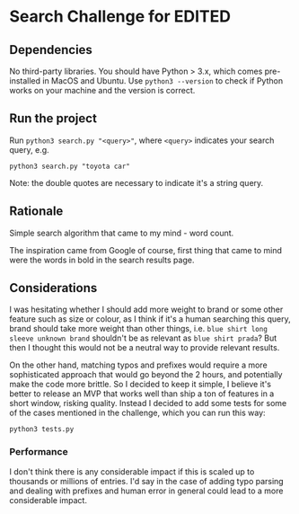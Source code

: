 # Search Challenge for EDITED

## Dependencies
No third-party libraries. You should have Python > 3.x, which comes pre-installed in MacOS and Ubuntu.
Use `python3 --version` to check if Python works on your machine and the version is correct.

## Run the project
Run `python3 search.py "<query>"`,
where `<query>` indicates your search query, e.g.

```
python3 search.py "toyota car" 
```

Note: the double quotes are necessary to indicate it's a string query.

## Rationale
Simple search algorithm that came to my mind - word count.

The inspiration came from Google of course, first thing that came to mind were the words in bold in the search results page.

## Considerations
I was hesitating whether I should add more weight to brand or some other feature such as size or colour, as I think if it's a human searching this query, brand should take more weight than other things, i.e. `blue shirt long sleeve unknown brand` shouldn't be as relevant as `blue shirt prada`? But then I thought this would not be a neutral way to provide relevant results.

On the other hand, matching typos and prefixes would require a more sophisticated approach that would go beyond the 2 hours, and potentially make the code more brittle. So I decided to keep it simple, I believe it's better to release an MVP that works well than ship a ton of features in a short window, risking quality. Instead I decided to add some tests for some of the cases mentioned in the challenge, which you can run this way:

`python3 tests.py`

### Performance
I don't think there is any considerable impact if this is scaled up to thousands or millions of entries. I'd say in the case of adding typo parsing and dealing with prefixes and human error in general could lead to a more considerable impact.
